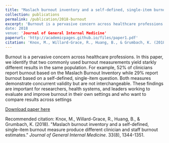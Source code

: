 ```yaml
---
title: "Maslach burnout inventory and a self-defined, single-item burnout measure produce different clinician and staff burnout estimates"
collection: publications
permalink: /publication/2018-burnout
excerpt: 'Burnout is a pervasive concern across healthcare professions. In this paper, we identify that two commonly used burnout measurements yield starkly different results in the same population. For example, 52% of clinicians report burnout based on the Maslach Burnout Inventory while 29% report burnout in a self-defined, single-item question. Both measures demonstrate concurrent validity but are not interchangeable. These findings are important for researchers, health systems, and leaders working to evaluate and improve burnout in their own settings and who want to compare  results across settings. 
date: 2018
venue: 'Journal of General Internal Medicine'
paperurl: 'http://academicpages.github.io/files/paper1.pdf'
citation: 'Knox, M., Willard-Grace, R., Huang, B., & Grumbach, K. (2018). &quot;Maslach burnout inventory and a self-defined, single-item burnout measure produce different clinician and staff burnout estimates..&quot; <i>Journal of General Internal Medicine</i>. 33(8), 1344-1351.'
---
```

Burnout is a pervasive concern across healthcare professions. In this paper, we identify that two commonly used burnout measurements yield starkly different results in the same population. For example, 52% of clinicians report burnout based on the Maslach Burnout Inventory while 29% report burnout based on a self-defined, single-item question. Both measures demonstrate concurrent validity but are not interchangeable. These findings are important for researchers, health systems, and leaders working to evaluate and improve burnout in their own settings and who want to compare  results across settings

[Download paper here](http://academicpages.github.io/files/paper1.pdf)

Recommended citation: Knox, M., Willard-Grace, R., Huang, B., & Grumbach, K. (2018). "Maslach burnout inventory and a self-defined, single-item burnout measure produce different clinician and staff burnout estimates." <i>Journal of General Internal Medicine</i>. 33(8), 1344-1351.
